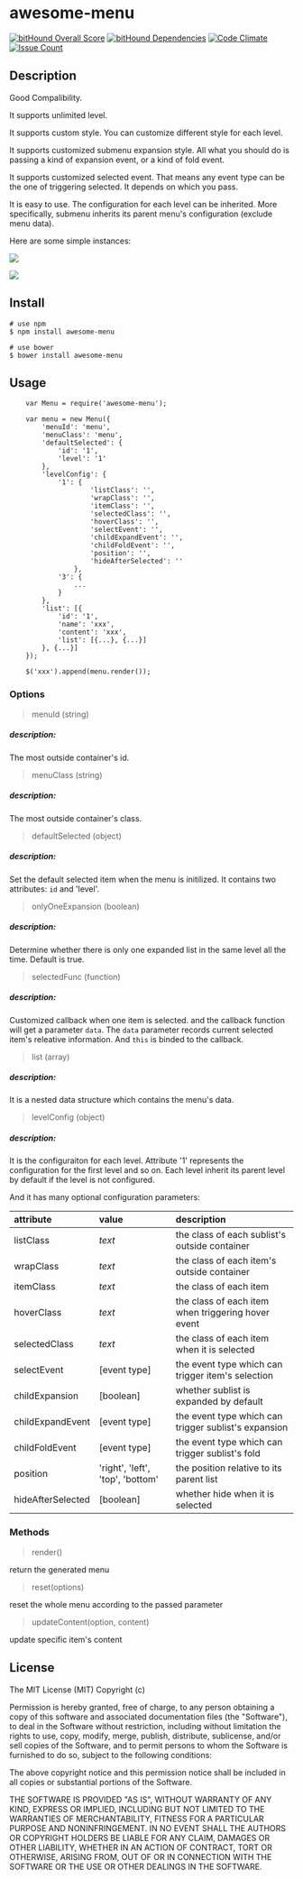 # awesome-menu

[![bitHound Overall Score](https://www.bithound.io/github/TomasRan/awesome-menu/badges/score.svg)](https://www.bithound.io/github/TomasRan/awesome-menu)
[![bitHound Dependencies](https://www.bithound.io/github/TomasRan/awesome-menu/badges/dependencies.svg)](https://www.bithound.io/github/TomasRan/awesome-menu/master/dependencies/npm)
[![Code Climate](https://codeclimate.com/github/TomasRan/awesome-menu/badges/gpa.svg)](https://codeclimate.com/github/TomasRan/awesome-menu)
[![Issue Count](https://codeclimate.com/github/TomasRan/awesome-menu/badges/issue_count.svg)](https://codeclimate.com/github/TomasRan/awesome-menu)

## Description
Good Compalibility.

It supports unlimited level.

It supports custom style. You can customize different style for each level.

It supports customized submenu expansion style. All what you should do is passing a kind of expansion event, or a kind of fold event.

It supports customized selected event. That means any event type can be the one of triggering selected. It depends on which you pass.

It is easy to use. The configuration for each level can be inherited. More specifically, submenu inherits its parent menu's configuration (exclude menu data).

Here are some simple instances:

![](http://cl.ly/312n3m082x1M/25E50F71-4506-4E84-BD2F-13D8392B1845.png)

![](http://cl.ly/0T3W1W0I192K/Snip20160425_3.png)

## Install

```
# use npm
$ npm install awesome-menu

# use bower
$ bower install awesome-menu
```

## Usage

```
	var Menu = require('awesome-menu');

	var menu = new Menu({
		'menuId': 'menu',
		'menuClass': 'menu',
		'defaultSelected': {
			'id': '1',
			'level': '1'
		},
		'levelConfig': {
			'1': {
					'listClass': '',
					'wrapClass': '',
					'itemClass': '',
					'selectedClass': '',
					'hoverClass': '',
					'selectEvent': '',
					'childExpandEvent': '',
					'childFoldEvent': '',
					'position': '',
					'hideAfterSelected': ''
				},
			'3': {
				...	
			}	
		},
		'list': [{
			'id': '1',
			'name': 'xxx',
			'content': 'xxx',
			'list': [{...}, {...}]
		}, {...}]
	});

	$('xxx').append(menu.render());
```

### Options
> menuId	(string)

##### description:
The most outside container's id.

> menuClass	(string)

##### description: 
The most outside container's class.

> defaultSelected	(object)

##### description:
Set the default selected item when the menu is initilized.	It contains two attributes: `id` and 'level'.

> onlyOneExpansion	(boolean)

##### description:
Determine whether there is only one expanded list in the same level all the time. Default is true.

> selectedFunc	(function)

##### description:
Customized callback when one item is selected. and the callback function will get a parameter `data`. The `data` parameter records current selected item's releative information. And `this` is binded to the callback.

> list	(array)

##### description:
It is a nested data structure which contains the menu's data.

> levelConfig	(object)

##### description:
It is the configuraiton for each level. Attribute '1' represents the configuration for the first level and so on. Each level inherit its parent level by default if the level is not configured.

And it has many optional configuration parameters:

|attribute|value|description|
|:--|:--|:--|
|listClass| _text_ | the class of each sublist's outside container|
|wrapClass| _text_ | the class of each item's outside container|
|itemClass| _text_ | the class of each item|
|hoverClass| _text_ | the class of each item when triggering hover event|
|selectedClass| _text_ | the class of each item when it is selected|
|selectEvent| [event type] | the event type which can trigger item's selection|
|childExpansion| [boolean] |whether sublist is expanded by default|
|childExpandEvent| [event type] | the event type which can trigger sublist's expansion|
|childFoldEvent| [event type] | the event type which can trigger sublist's fold|
|position| 'right', 'left', 'top', 'bottom' |the position relative to its parent list|
|hideAfterSelected| [boolean] | whether hide when it is selected|

### Methods
> render()

return the generated menu

> reset(options)

reset the whole menu according to the passed parameter

> updateContent(option, content)

update specific item's content

## License
The MIT License (MIT)
Copyright (c) <year> <copyright holders>

Permission is hereby granted, free of charge, to any person obtaining a copy of this software and associated documentation files (the "Software"), to deal in the Software without restriction, including without limitation the rights to use, copy, modify, merge, publish, distribute, sublicense, and/or sell copies of the Software, and to permit persons to whom the Software is furnished to do so, subject to the following conditions:

The above copyright notice and this permission notice shall be included in all copies or substantial portions of the Software.

THE SOFTWARE IS PROVIDED "AS IS", WITHOUT WARRANTY OF ANY KIND, EXPRESS OR IMPLIED, INCLUDING BUT NOT LIMITED TO THE WARRANTIES OF MERCHANTABILITY, FITNESS FOR A PARTICULAR PURPOSE AND NONINFRINGEMENT. IN NO EVENT SHALL THE AUTHORS OR COPYRIGHT HOLDERS BE LIABLE FOR ANY CLAIM, DAMAGES OR OTHER LIABILITY, WHETHER IN AN ACTION OF CONTRACT, TORT OR OTHERWISE, ARISING FROM, OUT OF OR IN CONNECTION WITH THE SOFTWARE OR THE USE OR OTHER DEALINGS IN THE SOFTWARE.
